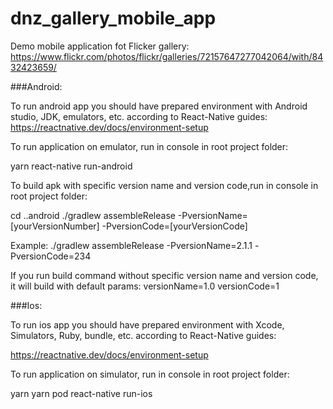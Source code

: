 # dnz_gallery_mobile_app
Demo mobile application fot Flicker gallery: https://www.flickr.com/photos/flickr/galleries/72157647277042064/with/8432423659/

###Android:

To run android app you should have prepared environment with Android studio, JDK, emulators, etc. 
according to React-Native guides:
https://reactnative.dev/docs/environment-setup

To run application on emulator, run in console in root project folder:

yarn
react-native run-android

To build apk with specific version name and version code,run in console in root project folder:

cd ..android
./gradlew assembleRelease -PversionName=[yourVersionNumber] -PversionCode=[yourVersionCode]

Example:
./gradlew assembleRelease -PversionName=2.1.1 -PversionCode=234

If you run build command without specific version name and version code, it will build with default params: versionName=1.0 versionCode=1

###Ios:

To run ios app you should have prepared environment with Xcode, Simulators, Ruby, bundle, etc. 
according to React-Native guides:

https://reactnative.dev/docs/environment-setup

To run application on simulator, run in console in root project folder:

yarn
yarn pod
react-native run-ios
